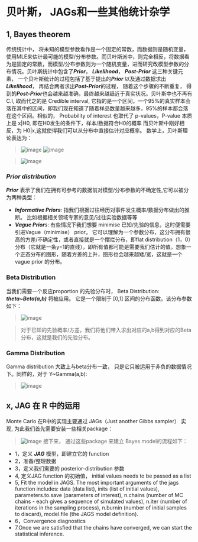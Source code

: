 # 贝叶斯， JAGs和一些其他统计杂学

## 1, Bayes theorem 
传统统计中， 将未知的模型参数看作是一个固定的常数，而数据则是随机变量，使用MLE来估计最可能的模型/分布参数。而贝叶斯派中，则完全相反，将数据看为是固定的常数，而模型/分布参数则为一个随机变量，进而研究改模型参数的分布情况。贝叶斯统计中包含了***Prior***， ***Likelihood***， ***Post-Prior*** 这三种关键元素， 一个贝叶斯统计的过程包括了基于提出的***Prior*** 以及通过数据求出***Likelihood***， 再结合两者求出***Post-Prior***的过程， 随着这个步骤的不断重复， 得到的***Post-Prior***也会越来越准确，最终越来越趋近于真实状况。贝叶斯中也不再有C.I, 取而代之的是 Credible interval, 它指的是一个区间，一个95%的真实样本会落在其中的区间，即我们现在知道了随着样品数量越来越多，95%的样本都会落在这个区间。相似的， Probability of interest 也取代了 p-values，P-value 本质上是 x|H0, 即在H0发生的条件下，样本/数据符合H0的概率 而贝叶斯中刚好相反，为 H0|x,这就使得我们可以从分布中直接估计对应概率。
数学上，贝叶斯理论表达为：
>![image](https://user-images.githubusercontent.com/89850899/160254109-fb0c1c38-2d79-446d-a55a-8f8dbbe4ad12.png)
>![image](https://user-images.githubusercontent.com/89850899/160254116-1f2d7834-17a2-4931-9935-19d2c727dd4b.png)

>![image](https://user-images.githubusercontent.com/89850899/160254136-c29899ea-4f36-486e-bd60-29970ff6f209.png)


### ***Prior distribution***
***Prior*** 表示了我们在拥有可参考的数据前对模型/分布参数的不确定性,它可以被分为两种类型：
- ***Informative Priors***: 指我们根据过往经历对事件发生概率/数据分布做出的推断。 比如根据相关领域专家的意见/过往实验数据等等
- ***Vague Prior***s: 有些情况下我们想要 minimise 已知/先验的信息，这时便需要引进Vague（minimise） prior。 它可以理解为一个参数分布，这分布拥有很高的方差/不确定性，或者直接就是一个摆烂分布，即flat distribution（1，0）分布（它就是一条y=1的直线），即所有值都可能是需要我们估计的值。想象一个正态分布的图形，随着方差的上升，图形也会越来越矮/宽，这就是一个 vague prior 的分布。


### Beta Distribution
当我们需要一个反应proportion 的先验分布时， Beta Distribution: ***theta~Beta(a,b)*** 将被应用。 它是一个限制于 [0,1] 区间的分布函数。该分布参数如下：
> ![image](https://user-images.githubusercontent.com/89850899/160300369-99f33ea2-2892-4b84-9691-2c74da85989f.png)

>对于已知的先验概率/方差，我们将他们带入求出对应的a,b得到对应的Beta分布，这就是我们的先验分布。

### Gamma Distribution
Gamma distribution 大致上与beta分布一致， 只是它只被运用于非负的数据情况下。同样的，对于 Y~Gamma(a,b):
>![image](https://user-images.githubusercontent.com/89850899/160300807-b177cd7c-bfa4-44c2-a3ca-f9d758e29179.png)


## x, JAG 在 R 中的运用
Monte Carlo 在R中的实现主要通过 JAGs（Just another Gibbs sampler） 实现, 为此我们首先需要安装一些相关package：
> ![image](https://user-images.githubusercontent.com/89850899/158208344-e1e653d5-48f0-466a-9000-fcafa3553139.png)
接下来， 通过这些package 来建立 Bayes model的流程如下：
- 1，定义 ***JAG*** 模型，即建立它的 function
- 2，准备/整理数据
- 3，定义我们需要的 posterior-distribution 参数
- 4, 定义JAG function 的初始值， initial values needs to be passed as a list
- 5, Fit the model in JAGS. The most important arguments of the jags function includes: data (data
list), inits (list of initial values), parameters.to.save (parameters of interest), n.chains (number of
MC chains - each gives a sequence of simulated values), n.iter (number of iterations in the sampling
process), n.burnin (number of initial samples to discard), model.file (the JAGS model definition).
- 6，Convergence diagnostics
- 7.Once we are satisfied that the chains have converged, we can start the statistical inference. 




